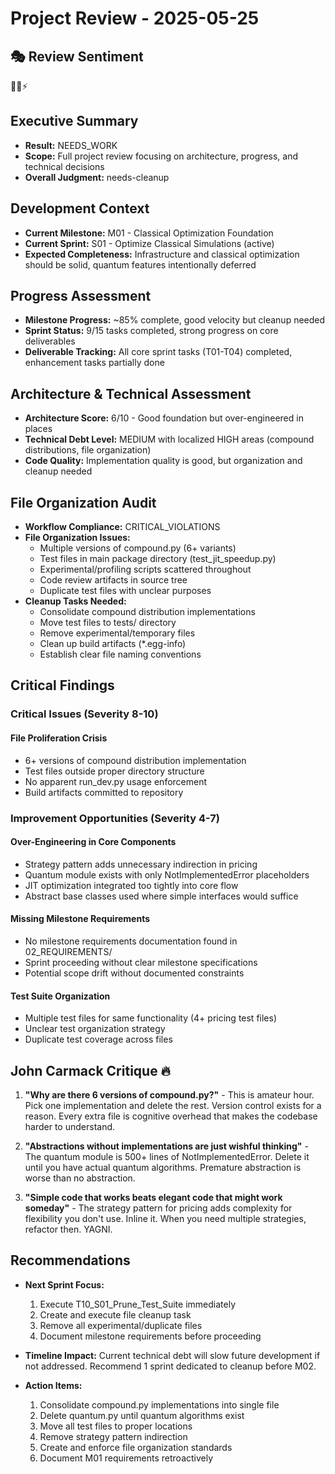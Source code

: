 # Project Review - 2025-05-25

## 🎭 Review Sentiment

🤔😬⚡

## Executive Summary

- **Result:** NEEDS_WORK
- **Scope:** Full project review focusing on architecture, progress, and technical decisions
- **Overall Judgment:** needs-cleanup

## Development Context

- **Current Milestone:** M01 - Classical Optimization Foundation
- **Current Sprint:** S01 - Optimize Classical Simulations (active)
- **Expected Completeness:** Infrastructure and classical optimization should be solid, quantum features intentionally deferred

## Progress Assessment

- **Milestone Progress:** ~85% complete, good velocity but cleanup needed
- **Sprint Status:** 9/15 tasks completed, strong progress on core deliverables
- **Deliverable Tracking:** All core sprint tasks (T01-T04) completed, enhancement tasks partially done

## Architecture & Technical Assessment

- **Architecture Score:** 6/10 - Good foundation but over-engineered in places
- **Technical Debt Level:** MEDIUM with localized HIGH areas (compound distributions, file organization)
- **Code Quality:** Implementation quality is good, but organization and cleanup needed

## File Organization Audit

- **Workflow Compliance:** CRITICAL_VIOLATIONS
- **File Organization Issues:** 
  - Multiple versions of compound.py (6+ variants)
  - Test files in main package directory (test_jit_speedup.py)
  - Experimental/profiling scripts scattered throughout
  - Code review artifacts in source tree
  - Duplicate test files with unclear purposes
- **Cleanup Tasks Needed:**
  - Consolidate compound distribution implementations
  - Move test files to tests/ directory
  - Remove experimental/temporary files
  - Clean up build artifacts (*.egg-info)
  - Establish clear file naming conventions

## Critical Findings

### Critical Issues (Severity 8-10)

#### File Proliferation Crisis
- 6+ versions of compound distribution implementation
- Test files outside proper directory structure
- No apparent run_dev.py usage enforcement
- Build artifacts committed to repository

### Improvement Opportunities (Severity 4-7)

#### Over-Engineering in Core Components
- Strategy pattern adds unnecessary indirection in pricing
- Quantum module exists with only NotImplementedError placeholders
- JIT optimization integrated too tightly into core flow
- Abstract base classes used where simple interfaces would suffice

#### Missing Milestone Requirements
- No milestone requirements documentation found in 02_REQUIREMENTS/
- Sprint proceeding without clear milestone specifications
- Potential scope drift without documented constraints

#### Test Suite Organization
- Multiple test files for same functionality (4+ pricing test files)
- Unclear test organization strategy
- Duplicate test coverage across files

## John Carmack Critique 🔥

1. **"Why are there 6 versions of compound.py?"** - This is amateur hour. Pick one implementation and delete the rest. Version control exists for a reason. Every extra file is cognitive overhead that makes the codebase harder to understand.

2. **"Abstractions without implementations are just wishful thinking"** - The quantum module is 500+ lines of NotImplementedError. Delete it until you have actual quantum algorithms. Premature abstraction is worse than no abstraction.

3. **"Simple code that works beats elegant code that might work someday"** - The strategy pattern for pricing adds complexity for flexibility you don't use. Inline it. When you need multiple strategies, refactor then. YAGNI.

## Recommendations

- **Next Sprint Focus:** 
  1. Execute T10_S01_Prune_Test_Suite immediately
  2. Create and execute file cleanup task
  3. Remove all experimental/duplicate files
  4. Document milestone requirements before proceeding

- **Timeline Impact:** Current technical debt will slow future development if not addressed. Recommend 1 sprint dedicated to cleanup before M02.

- **Action Items:**
  1. Consolidate compound.py implementations into single file
  2. Delete quantum.py until quantum algorithms exist
  3. Move all test files to proper locations
  4. Remove strategy pattern indirection
  5. Create and enforce file organization standards
  6. Document M01 requirements retroactively